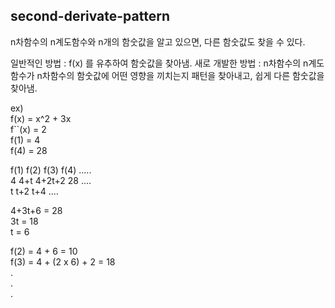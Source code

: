 second-derivate-pattern
---------
n차함수의 n계도함수와 n개의 함숫값을 알고 있으면, 다른 함숫값도 찾을 수 있다.

일반적인 방법 : f(x) 를 유추하여 함숫값을 찾아냄.
새로 개발한 방법 : n차함수의 n계도함수가 n차함수의 함숫값에 어떤 영향을 끼치는지 패턴을 찾아내고, 쉽게 다른 함숫값을 찾아냄.

ex)  
f(x) = x^2 + 3x  
f``(x) = 2  
f(1) = 4  
f(4) = 28  

f(1)      f(2)      f(3)       f(4)     .....  
 4        4+t      4+2t+2        28   ....  
     t       t+2          t+4   ....  
     
4+3t+6 = 28  
3t = 18  
t = 6  

f(2) = 4 + 6 = 10  
f(3) = 4 + (2 x 6) + 2 = 18  
.  
.  
.  
